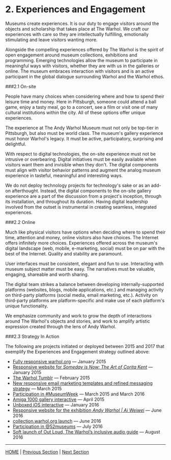 # 2. Experiences and Engagement

Museums create experiences. It is our duty to engage visitors around the objects and scholarship that takes place at The Warhol. We craft our experiences with care so they are intellectually fulfilling, emotionally stimulating and leave visitors wanting more.

Alongside the compelling experiences offered by The Warhol is the spirit of open engagement around museum collections, exhibitions and programming. Emerging technologies allow the museum to participate in meaningful ways with visitors, whether they are with us in the galleries or online. The museum embraces interaction with visitors and is an active participant in the global dialogue surrounding Warhol and the Warhol ethos.

###2.1 On-site

People have many choices when considering where and how to spend their leisure time and money. Here in Pittsburgh, someone could attend a ball game, enjoy a tasty meal, go to a concert, see a film or visit one of many cultural institutions within the city. All of these options offer unique experiences.

The experience at The Andy Warhol Museum must not only be top-tier in Pittsburgh, but also must be world class. The museum's gallery experience must honor Warhol's legacy. It must be active, participatory, surprising and delightful.

With respect to digital technologies, the on-site experience must not be intrusive or overbearing. Digital initiatives must be easily available when visitors want them and invisible when they don't. The digital components must align with visitor behavior patterns and augment the analog museum experience in tasteful, meaningful and interesting ways.

We do not deploy technology projects for technology's sake or as an add-on afterthought. Instead, the digital components to the on-site gallery experience are a part of the discussion from a project's inception, through its installation, and throughout its duration. Having digital leadership involved from the outset is instrumental in creating seamless, integrated experiences.

###2.2 Online

Much like physical visitors have options when deciding where to spend their time, attention and money, online visitors also have choices. The Internet offers infinitely more choices. Experiences offered across the museum's digital landscape (web, mobile, e-marketing, social) must be on par with the best of the Internet. Quality and stability are paramount.

User interfaces must be consistent, elegant and fun to use. Interacting with museum subject matter must be easy. The narratives must be valuable, engaging, shareable and worth sharing.

The digital team strikes a balance between developing internally-supported platforms (websites, blogs, mobile applications, etc.) and managing activity on third-party platforms (social media, email marketing, etc.). Activity on third-party platforms are platform-specific and make use of each platform's unique functionality.

We emphasize community and work to grow the depth of interactions around The Warhol's objects and stories, and work to amplify artistic expression created through the lens of Andy Warhol. 

###2.3 Strategy In Action

The following are projects initiated or deployed between 2015 and 2017 that exemplify the Experiences and Engagement strategy outlined above:

* [Fully responsive warhol.org](http://www.warhol.org) — January 2015
* [Responsive website for *Someday is Now: The Art of Corita Kent*](http://www.warhol.org/CoritaKent) — January 2015
* [The Warhol Tumblr](http://warhol.tumblr.com) — February 2015
* [New responsive email marketing templates and refined messaging strategy](https://github.com/thewarholmuseum/responsive-email-template) — March 2015
* [Participation in #MuseumWeek](http://museumweek2015.org/en/) — March 2015 and March 2016
* [Amiga 1000 gallery interactive](http://blog.warhol.org/technology/hacking-vintage-technology-to-simulate-time-travel/) — April 2015
* [Unboxed iOS interactive](http://blog.warhol.org/museum/unboxed-a-new-app-at-the-warhol) — January 2016
* [Responsive website for the exhibition *Andy Warhol | Ai Weiwei*](http://www.warhol.org/AndyWarholAiWeiwei) — June 2016
* [collection.warhol.org launch](http://collection.warhol.org) — June 2016
* [Participation in @52museums](http://www.mardixon.com/wordpress/2015/12/new-project-for-2016-52museums-instagram-twitter-52museums/) — July 2016
* [Soft launch of Out Loud, The Warhol’s inclusive audio guide](http://blog.warhol.org/tag/audio-guide) — August 2016

-----

[HOME](index.md) | [Previous Section](01_Introduction.md) | [Next Section](03_Narratives_and_Access.md)
